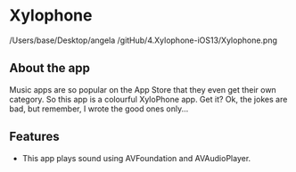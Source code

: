 
# Xylophone
/Users/base/Desktop/angela /gitHub/4.Xylophone-iOS13/Xylophone.png

## About the app

 Music apps are so popular on the App Store that they even get their own category. So this app is a colourful XyloPhone app. Get it? Ok, the jokes are bad, but remember, I wrote the good ones only... 

## Features

* This app plays sound using AVFoundation and AVAudioPlayer.

